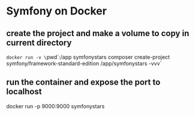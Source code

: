 # Symfony on Docker

## create the project and make a volume to copy in current directory
`docker run -v \`pwd\`:/app symfonystars composer create-project symfony/framework-standard-edition /app/symfonystars -vvv`

## run the container and expose the port to localhost
docker run -p 9000:9000 symfonystars

